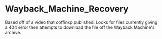 # Wayback_Machine_Recovery
Based off of a video that coffinxp published. Looks for files currently giving a 404 error then attempts to download the file off the Wayback Machine's archive.
